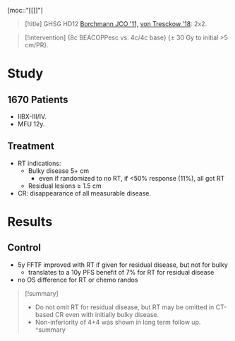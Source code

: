 [moc::"[[]]"]
>[!title]
> GHSG HD12 [Borchmann JCO '11,](http://ascopubs.org/doi/abs/10.1200/JCO.2010.33.9549?url_ver=Z39.88-2003&rfr_id=ori:rid:crossref.org&rfr_dat=cr_pub%3dpubmed) [von Tresckow '18](https://www.thelancet.com/pdfs/journals/lanhae/PIIS2352-3026(18)30140-6.pdf): 2x2.

>[!intervention]
> {8c BEACOPPesc vs. 4c/4c base} {± 30 Gy to initial >5 cm/PR}.

# Study
## 1670 Patients
- IIBX-III/IV.
- MFU 12y.

## Treatment
- RT indications: 
	- Bulky disease 5+ cm
		- even if randomized to no RT, if <50% response (11%), all got RT
	- Residual lesions ≥ 1.5 cm
- CR: disappearance of all measurable disease.

# Results
## Control
- 5y FFTF improved with RT if given for residual disease, but not for bulky
	- translates to a 10y PFS benefit of 7% for RT for residual disease 
- no OS difference for RT or chemo randos

>[!summary]
> - Do not omit RT for residual disease, but RT may be omitted in CT-based CR even with initially bulky disease.
> - Non-inferiority of 4+4 was shown in long term follow up.
>^summary
